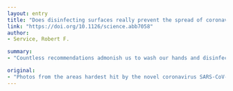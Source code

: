 ```yaml
---
layout: entry
title: "Does disinfecting surfaces really prevent the spread of coronavirus?"
link: "https://doi.org/10.1126/science.abb7058"
author:
- Service, Robert F.

summary:
- "Countless recommendations admonish us to wash our hands and disinfect often-touched surfaces in our homes. Photos from the areas hardest hit by the novel coronavirus SARS-CoV-2 tell a story of disinfection: Trucks spraying streets and a phalanx of sanitation workers wearing backpack tanks fogging sidewalks, parks, and plazas in China, South Korea, Italy, and elsewhere."

original:
- "Photos from the areas hardest hit by the novel coronavirus SARS-CoV-2 tell a story of disinfection: Trucks spraying streets and a phalanx of sanitation workers wearing backpack tanks fogging sidewalks, parks, and plazas in China, South Korea, Italy, and elsewhere. Countless recommendations admonish us to wash our hands and disinfect often-touched surfaces in our homes. But what is the most effective way to prevent exposure to the virus?"
---
```


